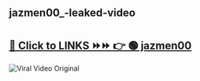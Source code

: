 
 ## jazmen00_-leaked-video 

# <h2><a href="https://clipsfans.com/jazmen00_&ref=git">🔗 Click to LINKS ⏩⏩ 👉 🟢 jazmen00  </a></h2>

<a href="https://clipsfans.com/jazmen00_&ref=git" rel="nofollow" data-target="animated-image.originalLink"><img src="https://i.ibb.co.com/xMMVF88/686577567.gif" alt="Viral Video Original" style="max-width: 100%; display: inline-block;" data-target="animated-image.originalImage"></a>

